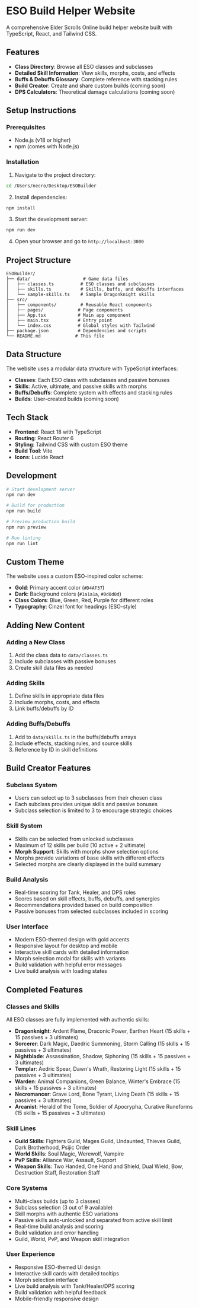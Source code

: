 # ESO Build Helper Website

A comprehensive Elder Scrolls Online build helper website built with TypeScript, React, and Tailwind CSS.

## Features

- **Class Directory**: Browse all ESO classes and subclasses
- **Detailed Skill Information**: View skills, morphs, costs, and effects
- **Buffs & Debuffs Glossary**: Complete reference with stacking rules
- **Build Creator**: Create and share custom builds (coming soon)
- **DPS Calculators**: Theoretical damage calculations (coming soon)

## Setup Instructions

### Prerequisites
- Node.js (v18 or higher)
- npm (comes with Node.js)

### Installation

1. Navigate to the project directory:
```bash
cd /Users/necro/Desktop/ESOBuilder
```

2. Install dependencies:
```bash
npm install
```

3. Start the development server:
```bash
npm run dev
```

4. Open your browser and go to `http://localhost:3000`

## Project Structure

```
ESOBuilder/
├── data/                    # Game data files
│   ├── classes.ts          # ESO classes and subclasses
│   ├── skills.ts           # Skills, buffs, and debuffs interfaces
│   └── sample-skills.ts    # Sample Dragonknight skills
├── src/
│   ├── components/         # Reusable React components
│   ├── pages/             # Page components
│   ├── App.tsx            # Main app component
│   ├── main.tsx           # Entry point
│   └── index.css          # Global styles with Tailwind
├── package.json           # Dependencies and scripts
└── README.md             # This file
```

## Data Structure

The website uses a modular data structure with TypeScript interfaces:

- **Classes**: Each ESO class with subclasses and passive bonuses
- **Skills**: Active, ultimate, and passive skills with morphs
- **Buffs/Debuffs**: Complete system with effects and stacking rules
- **Builds**: User-created builds (coming soon)

## Tech Stack

- **Frontend**: React 18 with TypeScript
- **Routing**: React Router 6
- **Styling**: Tailwind CSS with custom ESO theme
- **Build Tool**: Vite
- **Icons**: Lucide React

## Development

```bash
# Start development server
npm run dev

# Build for production
npm run build

# Preview production build
npm run preview

# Run linting
npm run lint
```

## Custom Theme

The website uses a custom ESO-inspired color scheme:
- **Gold**: Primary accent color (`#D4AF37`)
- **Dark**: Background colors (`#1a1a1a`, `#0d0d0d`)
- **Class Colors**: Blue, Green, Red, Purple for different roles
- **Typography**: Cinzel font for headings (ESO-style)

## Adding New Content

### Adding a New Class
1. Add the class data to `data/classes.ts`
2. Include subclasses with passive bonuses
3. Create skill data files as needed

### Adding Skills
1. Define skills in appropriate data files
2. Include morphs, costs, and effects
3. Link buffs/debuffs by ID

### Adding Buffs/Debuffs
1. Add to `data/skills.ts` in the buffs/debuffs arrays
2. Include effects, stacking rules, and source skills
3. Reference by ID in skill definitions

## Build Creator Features

### Subclass System
- Users can select up to 3 subclasses from their chosen class
- Each subclass provides unique skills and passive bonuses
- Subclass selection is limited to 3 to encourage strategic choices

### Skill System
- Skills can be selected from unlocked subclasses
- Maximum of 12 skills per build (10 active + 2 ultimate)
- **Morph Support**: Skills with morphs show selection options
- Morphs provide variations of base skills with different effects
- Selected morphs are clearly displayed in the build summary

### Build Analysis
- Real-time scoring for Tank, Healer, and DPS roles
- Scores based on skill effects, buffs, debuffs, and synergies
- Recommendations provided based on build composition
- Passive bonuses from selected subclasses included in scoring

### User Interface
- Modern ESO-themed design with gold accents
- Responsive layout for desktop and mobile
- Interactive skill cards with detailed information
- Morph selection modal for skills with variants
- Build validation with helpful error messages
- Live build analysis with loading states

## Completed Features

### Classes and Skills
All ESO classes are fully implemented with authentic skills:

- **Dragonknight**: Ardent Flame, Draconic Power, Earthen Heart (15 skills + 15 passives + 3 ultimates)
- **Sorcerer**: Dark Magic, Daedric Summoning, Storm Calling (15 skills + 15 passives + 3 ultimates)
- **Nightblade**: Assassination, Shadow, Siphoning (15 skills + 15 passives + 3 ultimates)  
- **Templar**: Aedric Spear, Dawn's Wrath, Restoring Light (15 skills + 15 passives + 3 ultimates)
- **Warden**: Animal Companions, Green Balance, Winter's Embrace (15 skills + 15 passives + 3 ultimates)
- **Necromancer**: Grave Lord, Bone Tyrant, Living Death (15 skills + 15 passives + 3 ultimates)
- **Arcanist**: Herald of the Tome, Soldier of Apocrypha, Curative Runeforms (15 skills + 15 passives + 3 ultimates)

### Skill Lines
- **Guild Skills**: Fighters Guild, Mages Guild, Undaunted, Thieves Guild, Dark Brotherhood, Psijic Order
- **World Skills**: Soul Magic, Werewolf, Vampire
- **PvP Skills**: Alliance War, Assault, Support  
- **Weapon Skills**: Two Handed, One Hand and Shield, Dual Wield, Bow, Destruction Staff, Restoration Staff

### Core Systems
- Multi-class builds (up to 3 classes)
- Subclass selection (3 out of 9 available)
- Skill morphs with authentic ESO variations
- Passive skills auto-unlocked and separated from active skill limit
- Real-time build analysis and scoring
- Build validation and error handling
- Guild, World, PvP, and Weapon skill integration

### User Experience
- Responsive ESO-themed UI design
- Interactive skill cards with detailed tooltips
- Morph selection interface
- Live build analysis with Tank/Healer/DPS scoring
- Build validation with helpful feedback
- Mobile-friendly responsive design
